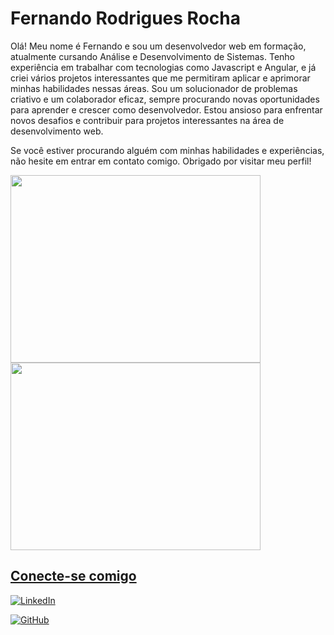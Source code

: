 # Fernando Rodrigues Rocha


Olá! Meu nome é Fernando e sou um desenvolvedor web em formação, atualmente cursando Análise e Desenvolvimento de Sistemas. Tenho experiência em trabalhar com tecnologias como Javascript e Angular, e já criei vários projetos interessantes que me permitiram aplicar e aprimorar minhas habilidades nessas áreas.
Sou um solucionador de problemas criativo e um colaborador eficaz, sempre procurando novas oportunidades para aprender e crescer como desenvolvedor. Estou ansioso para enfrentar novos desafios e contribuir para projetos interessantes na área de desenvolvimento web.

Se você estiver procurando alguém com minhas habilidades e experiências, não hesite em entrar em contato comigo. Obrigado por visitar meu perfil!


<div>
<a href="https://github.com/Fernando97rocha">
  
<img width="400" height="300" src="https://github-readme-stats.vercel.app/api/top-langs/?username=Fernando97rocha&layout=compact&langs_count=20&theme=dracula"/>
<img  width="400" height="300" src="https://github-readme-stats.vercel.app/api?username=Fernando97rocha&show_icons=true&theme=dracula&include_all_commits=true&count_private=true"/>
</div>



## Conecte-se comigo
[![LinkedIn](https://img.shields.io/badge/LinkedIn-0A66C2?style=for-the-badge&logo=linkedin&logoColor=white)](https://www.linkedin.com/in/fernando-rodrigues-rocha-217275235/)

[![GitHub](https://img.shields.io/badge/GitHub-000?style=for-the-badge&logo=github&logoColor=fff)](https://github.com/Fernando97rocha/)
